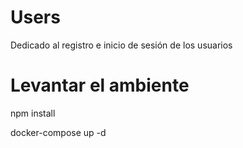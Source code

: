 # Users
Dedicado al registro e inicio de sesión de los usuarios


# Levantar el ambiente

npm install

docker-compose up -d
